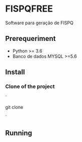 # FISPQFREE

Software para geração de FISPQ

## Prerequeriment

- Python >= 3.6
- Banco de dados MYSQL >=5.6

## Install

### Clone of the project
`

git clone

`



## Running